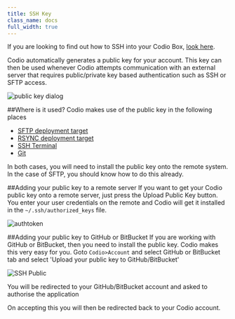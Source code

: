 ```yaml
---
title: SSH Key
class_name: docs
full_width: true
---
```


If you are looking to find out how to SSH into your Codio Box, [look here](/docs/ide/boxes/access/ssh-access/).

Codio automatically generates a public key for your account. This key can then be used whenever Codio attempts communication with an external server that requires public/private key based authentication such as SSH or SFTP access.

![public key dialog](/img/docs/prefs-account-ssh.png)

##Where is it used?
Codio makes use of the public key in the following places

- [SFTP deployment target](/docs/ide/tools/deployment/type-sftp)
- [RSYNC deployment target](/docs/ide/tools/deployment/type-rsync)
- [SSH Terminal](/docs/ide/tools/ssh)
- [Git](/docs/ide/editing/git)

In both cases, you will need to install the public key onto the remote system. In the case of SFTP, you should know how to do this already.

##Adding your public key to a remote server
If you want to get your Codio public key onto a remote server, just press the Upload Public Key button. You enter your user credentials on the remote and Codio will get it installed in the `~/.ssh/authorized_keys` file.

<img alt="authtoken" src="/img/docs/prefs-account-ssh-dialog.png" class="simple"/>

##Adding your public key to GitHub or BitBucket
If you are working with GitHub or BitBucket, then you need to install the public key. Codio makes this very easy for you. Goto `Codio>Account` and select GitHub or BitBucket tab and select 'Upload your public key to GitHub/BitBucket'

![SSH Public](/img/docs/prefs-account-gh1.png)

You will be redirected to your GitHub/BitBucket account and asked to authorise the application

On accepting this you will then be redirected back to your Codio account.
